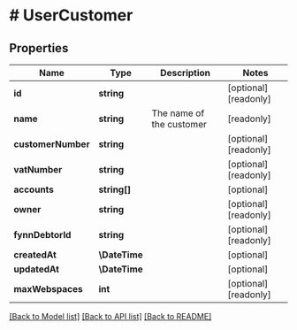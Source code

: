 # # UserCustomer

## Properties

Name | Type | Description | Notes
------------ | ------------- | ------------- | -------------
**id** | **string** |  | [optional] [readonly]
**name** | **string** | The name of the customer | [readonly]
**customerNumber** | **string** |  | [optional] [readonly]
**vatNumber** | **string** |  | [optional] [readonly]
**accounts** | **string[]** |  | [optional]
**owner** | **string** |  | [optional] [readonly]
**fynnDebtorId** | **string** |  | [optional] [readonly]
**createdAt** | **\DateTime** |  | [optional]
**updatedAt** | **\DateTime** |  | [optional]
**maxWebspaces** | **int** |  | [optional] [readonly]

[[Back to Model list]](../../README.md#models) [[Back to API list]](../../README.md#endpoints) [[Back to README]](../../README.md)
